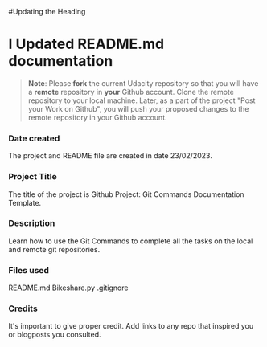 #Updating the Heading
# I Updated README.md documentation
>**Note**: Please **fork** the current Udacity repository so that you will have a **remote** repository in **your** Github account. Clone the remote repository to your local machine. Later, as a part of the project "Post your Work on Github", you will push your proposed changes to the remote repository in your Github account.

### Date created
The project and README file are created in date 23/02/2023.
### Project Title
The title of the project is Github Project: Git Commands Documentation Template.
### Description
Learn how to use the Git Commands to complete all the tasks on the local and remote git repositories.
### Files used
README.md
Bikeshare.py
.gitignore
### Credits
It's important to give proper credit. Add links to any repo that inspired you or blogposts you consulted.

